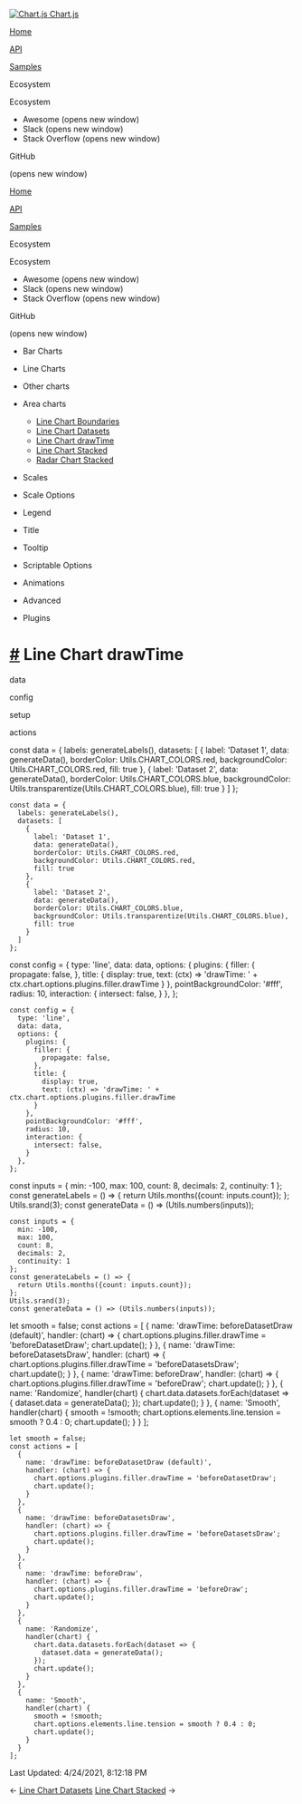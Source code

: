 <a href="/docs/3.2.0/" class="home-link router-link-active"><img src="/docs/3.2.0/favicon.ico" alt="Chart.js" class="logo" /> <span class="site-name can-hide">Chart.js</span></a>

<a href="/docs/3.2.0/" class="nav-link">Home</a>

<a href="/docs/3.2.0/api/" class="nav-link">API</a>

<a href="/docs/3.2.0/samples/" class="nav-link router-link-active">Samples</a>

<span class="title">Ecosystem</span> <span class="arrow down"></span>

<span class="title">Ecosystem</span> <span class="arrow right"></span>

-   Awesome
    <span class="sr-only">(opens new window)</span>
-   Slack
    <span class="sr-only">(opens new window)</span>
-   Stack Overflow
    <span class="sr-only">(opens new window)</span>

GitHub

<span class="sr-only">(opens new window)</span>

<a href="/docs/3.2.0/" class="nav-link">Home</a>

<a href="/docs/3.2.0/api/" class="nav-link">API</a>

<a href="/docs/3.2.0/samples/" class="nav-link router-link-active">Samples</a>

<span class="title">Ecosystem</span> <span class="arrow down"></span>

<span class="title">Ecosystem</span> <span class="arrow right"></span>

-   Awesome
    <span class="sr-only">(opens new window)</span>
-   Slack
    <span class="sr-only">(opens new window)</span>
-   Stack Overflow
    <span class="sr-only">(opens new window)</span>

GitHub

<span class="sr-only">(opens new window)</span>

-   Bar Charts <span class="arrow right"></span>

-   Line Charts <span class="arrow right"></span>

-   Other charts <span class="arrow right"></span>

-   Area charts <span class="arrow down"></span>

    -   <a href="/docs/3.2.0/samples/area/line-boundaries.html" class="sidebar-link">Line Chart Boundaries</a>
    -   <a href="/docs/3.2.0/samples/area/line-datasets.html" class="sidebar-link">Line Chart Datasets</a>
    -   <a href="/docs/3.2.0/samples/area/line-drawtime.html" class="active sidebar-link">Line Chart drawTime</a>
    -   <a href="/docs/3.2.0/samples/area/line-stacked.html" class="sidebar-link">Line Chart Stacked</a>
    -   <a href="/docs/3.2.0/samples/area/radar.html" class="sidebar-link">Radar Chart Stacked</a>

-   Scales <span class="arrow right"></span>

-   Scale Options <span class="arrow right"></span>

-   Legend <span class="arrow right"></span>

-   Title <span class="arrow right"></span>

-   Tooltip <span class="arrow right"></span>

-   Scriptable Options <span class="arrow right"></span>

-   Animations <span class="arrow right"></span>

-   Advanced <span class="arrow right"></span>

-   Plugins <span class="arrow right"></span>

<a href="#line-chart-drawtime" class="header-anchor">#</a> Line Chart drawTime
==============================================================================

data

config

setup

actions

<a href="https://github.com/chartjs/Chart.js/blob/master/docs/samples/area/line-drawtime.md" class="code-editor-tool fab fa-github fa-lg" title="View on GitHub"></a>

const data = { labels: generateLabels(), datasets: \[ { label: 'Dataset 1', data: generateData(), borderColor: Utils.CHART\_COLORS.red, backgroundColor: Utils.CHART\_COLORS.red, fill: true }, { label: 'Dataset 2', data: generateData(), borderColor: Utils.CHART\_COLORS.blue, backgroundColor: Utils.transparentize(Utils.CHART\_COLORS.blue), fill: true } \] };

    const data = {
      labels: generateLabels(),
      datasets: [
        {
          label: 'Dataset 1',
          data: generateData(),
          borderColor: Utils.CHART_COLORS.red,
          backgroundColor: Utils.CHART_COLORS.red,
          fill: true
        },
        {
          label: 'Dataset 2',
          data: generateData(),
          borderColor: Utils.CHART_COLORS.blue,
          backgroundColor: Utils.transparentize(Utils.CHART_COLORS.blue),
          fill: true
        }
      ]
    };

const config = { type: 'line', data: data, options: { plugins: { filler: { propagate: false, }, title: { display: true, text: (ctx) =&gt; 'drawTime: ' + ctx.chart.options.plugins.filler.drawTime } }, pointBackgroundColor: '\#fff', radius: 10, interaction: { intersect: false, } }, };

    const config = {
      type: 'line',
      data: data,
      options: {
        plugins: {
          filler: {
            propagate: false,
          },
          title: {
            display: true,
            text: (ctx) => 'drawTime: ' + ctx.chart.options.plugins.filler.drawTime
          }
        },
        pointBackgroundColor: '#fff',
        radius: 10,
        interaction: {
          intersect: false,
        }
      },
    };

const inputs = { min: -100, max: 100, count: 8, decimals: 2, continuity: 1 }; const generateLabels = () =&gt; { return Utils.months({count: inputs.count}); }; Utils.srand(3); const generateData = () =&gt; (Utils.numbers(inputs));

    const inputs = {
      min: -100,
      max: 100,
      count: 8,
      decimals: 2,
      continuity: 1
    };
    const generateLabels = () => {
      return Utils.months({count: inputs.count});
    };
    Utils.srand(3);
    const generateData = () => (Utils.numbers(inputs));

let smooth = false; const actions = \[ { name: 'drawTime: beforeDatasetDraw (default)', handler: (chart) =&gt; { chart.options.plugins.filler.drawTime = 'beforeDatasetDraw'; chart.update(); } }, { name: 'drawTime: beforeDatasetsDraw', handler: (chart) =&gt; { chart.options.plugins.filler.drawTime = 'beforeDatasetsDraw'; chart.update(); } }, { name: 'drawTime: beforeDraw', handler: (chart) =&gt; { chart.options.plugins.filler.drawTime = 'beforeDraw'; chart.update(); } }, { name: 'Randomize', handler(chart) { chart.data.datasets.forEach(dataset =&gt; { dataset.data = generateData(); }); chart.update(); } }, { name: 'Smooth', handler(chart) { smooth = !smooth; chart.options.elements.line.tension = smooth ? 0.4 : 0; chart.update(); } } \];

    let smooth = false;
    const actions = [
      {
        name: 'drawTime: beforeDatasetDraw (default)',
        handler: (chart) => {
          chart.options.plugins.filler.drawTime = 'beforeDatasetDraw';
          chart.update();
        }
      },
      {
        name: 'drawTime: beforeDatasetsDraw',
        handler: (chart) => {
          chart.options.plugins.filler.drawTime = 'beforeDatasetsDraw';
          chart.update();
        }
      },
      {
        name: 'drawTime: beforeDraw',
        handler: (chart) => {
          chart.options.plugins.filler.drawTime = 'beforeDraw';
          chart.update();
        }
      },
      {
        name: 'Randomize',
        handler(chart) {
          chart.data.datasets.forEach(dataset => {
            dataset.data = generateData();
          });
          chart.update();
        }
      },
      {
        name: 'Smooth',
        handler(chart) {
          smooth = !smooth;
          chart.options.elements.line.tension = smooth ? 0.4 : 0;
          chart.update();
        }
      }
    ];

<span class="prefix">Last Updated:</span> <span class="time">4/24/2021, 8:12:18 PM</span>

<span class="prev"> ← <a href="/docs/3.2.0/samples/area/line-datasets.html" class="prev">Line Chart Datasets</a> </span> <span class="next"> [Line Chart Stacked](/docs/3.2.0/samples/area/line-stacked.html) → </span>
